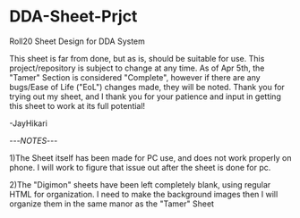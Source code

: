 # DDA-Sheet-Prjct
Roll20 Sheet Design for DDA System

This sheet is far from done, but as is, should be suitable for use. This project/repository is subject to change at any time.
As of Apr 5th, the "Tamer" Section is considered "Complete", however if there are any bugs/Ease of Life ("EoL") changes made, they will be noted.
Thank you for trying out my sheet, and I thank you for your patience and input in getting this sheet to work at its full potential!

-JayHikari



---*NOTES*---

1)The Sheet itself has been made for PC use, and does not work properly on phone. I will work to figure that issue out after the sheet is done for pc.

2)The "Digimon" sheets have been left completely blank, using regular HTML for organization. I need to make the background images then I will organize them in the same manor as the "Tamer" Sheet

